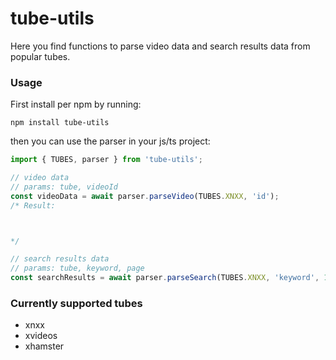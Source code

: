 # tube-utils

Here you find functions to parse video data and search results data from popular tubes.

### Usage

First install per npm by running:

```
npm install tube-utils
```

then you can use the parser in your js/ts project:

```ts
import { TUBES, parser } from 'tube-utils';

// video data
// params: tube, videoId
const videoData = await parser.parseVideo(TUBES.XNXX, 'id');
/* Result:



*/

// search results data
// params: tube, keyword, page
const searchResults = await parser.parseSearch(TUBES.XNXX, 'keyword', 1);
```

### Currently supported tubes

- xnxx
- xvideos
- xhamster
